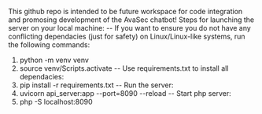 This github repo is intended to be future workspace for code integration and promosing development of the AvaSec chatbot!
Steps for launching the server on your local machine:
-- If you want to ensure you do not have any conflicting dependacies (just for safety) on Linux/Linux-like systems, run the following commands:
   1. python -m venv venv
   2. source venv/Scripts.activate
-- Use requirements.txt to install all dependacies:
   1. pip install -r requirements.txt
-- Run the server:
   1. uvicorn api_server:app --port=8090 --reload
-- Start php server:
   1. php -S localhost:8090
